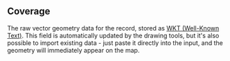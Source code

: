 ## Coverage

The raw vector geometry data for the record, stored as [WKT (Well-Known Text)][wkt]. This field is automatically updated by the drawing tools, but it's also possible to import existing data - just paste it directly into the input, and the geometry will immediately appear on the map.

[wkt]: http://en.wikipedia.org/wiki/Well_Known_Text
